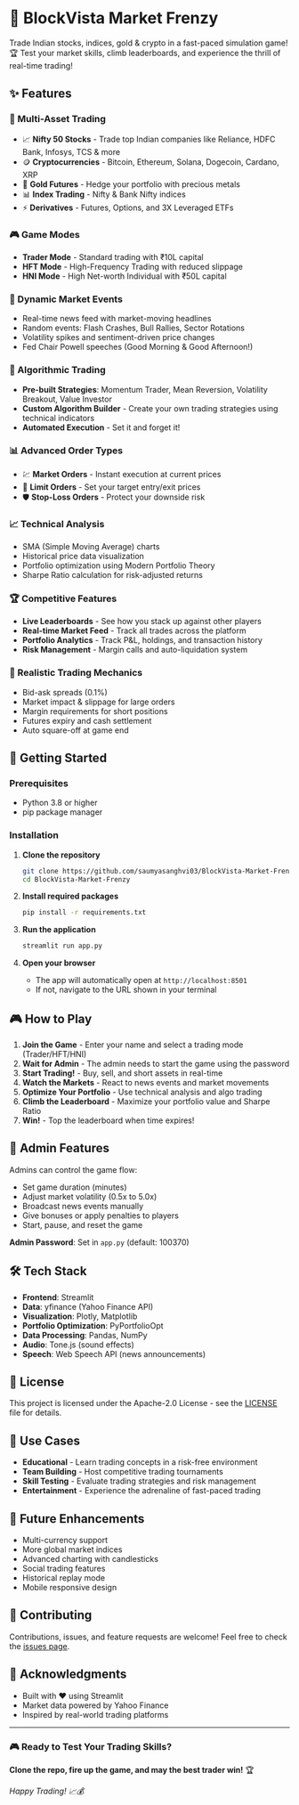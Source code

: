 # 🚀 BlockVista Market Frenzy

Trade Indian stocks, indices, gold & crypto in a fast-paced simulation game! 🏆 Test your market skills, climb leaderboards, and experience the thrill of real-time trading!

## ✨ Features

### 💼 Multi-Asset Trading
- 📈 **Nifty 50 Stocks** - Trade top Indian companies like Reliance, HDFC Bank, Infosys, TCS & more
- 🪙 **Cryptocurrencies** - Bitcoin, Ethereum, Solana, Dogecoin, Cardano, XRP
- 🥇 **Gold Futures** - Hedge your portfolio with precious metals
- 📊 **Index Trading** - Nifty & Bank Nifty indices
- ⚡ **Derivatives** - Futures, Options, and 3X Leveraged ETFs

### 🎮 Game Modes
- **Trader Mode** - Standard trading with ₹10L capital
- **HFT Mode** - High-Frequency Trading with reduced slippage
- **HNI Mode** - High Net-worth Individual with ₹50L capital

### 📰 Dynamic Market Events
- Real-time news feed with market-moving headlines
- Random events: Flash Crashes, Bull Rallies, Sector Rotations
- Volatility spikes and sentiment-driven price changes
- Fed Chair Powell speeches (Good Morning & Good Afternoon!)

### 🤖 Algorithmic Trading
- **Pre-built Strategies**: Momentum Trader, Mean Reversion, Volatility Breakout, Value Investor
- **Custom Algorithm Builder** - Create your own trading strategies using technical indicators
- **Automated Execution** - Set it and forget it!

### 📊 Advanced Order Types
- 💹 **Market Orders** - Instant execution at current prices
- 🎯 **Limit Orders** - Set your target entry/exit prices
- 🛡️ **Stop-Loss Orders** - Protect your downside risk

### 📈 Technical Analysis
- SMA (Simple Moving Average) charts
- Historical price data visualization
- Portfolio optimization using Modern Portfolio Theory
- Sharpe Ratio calculation for risk-adjusted returns

### 🏆 Competitive Features
- **Live Leaderboards** - See how you stack up against other players
- **Real-time Market Feed** - Track all trades across the platform
- **Portfolio Analytics** - Track P&L, holdings, and transaction history
- **Risk Management** - Margin calls and auto-liquidation system

### 🎯 Realistic Trading Mechanics
- Bid-ask spreads (0.1%)
- Market impact & slippage for large orders
- Margin requirements for short positions
- Futures expiry and cash settlement
- Auto square-off at game end

## 🚀 Getting Started

### Prerequisites
- Python 3.8 or higher
- pip package manager

### Installation

1. **Clone the repository**
   ```bash
   git clone https://github.com/saumyasanghvi03/BlockVista-Market-Frenzy.git
   cd BlockVista-Market-Frenzy
   ```

2. **Install required packages**
   ```bash
   pip install -r requirements.txt
   ```

3. **Run the application**
   ```bash
   streamlit run app.py
   ```

4. **Open your browser**
   - The app will automatically open at `http://localhost:8501`
   - If not, navigate to the URL shown in your terminal

## 🎮 How to Play

1. **Join the Game** - Enter your name and select a trading mode (Trader/HFT/HNI)
2. **Wait for Admin** - The admin needs to start the game using the password
3. **Start Trading!** - Buy, sell, and short assets in real-time
4. **Watch the Markets** - React to news events and market movements
5. **Optimize Your Portfolio** - Use technical analysis and algo trading
6. **Climb the Leaderboard** - Maximize your portfolio value and Sharpe Ratio
7. **Win!** - Top the leaderboard when time expires!

## 🔐 Admin Features

Admins can control the game flow:
- Set game duration (minutes)
- Adjust market volatility (0.5x to 5.0x)
- Broadcast news events manually
- Give bonuses or apply penalties to players
- Start, pause, and reset the game

**Admin Password**: Set in `app.py` (default: 100370)

## 🛠️ Tech Stack

- **Frontend**: Streamlit
- **Data**: yfinance (Yahoo Finance API)
- **Visualization**: Plotly, Matplotlib
- **Portfolio Optimization**: PyPortfolioOpt
- **Data Processing**: Pandas, NumPy
- **Audio**: Tone.js (sound effects)
- **Speech**: Web Speech API (news announcements)

## 📝 License

This project is licensed under the Apache-2.0 License - see the [LICENSE](LICENSE) file for details.

## 🎯 Use Cases

- **Educational** - Learn trading concepts in a risk-free environment
- **Team Building** - Host competitive trading tournaments
- **Skill Testing** - Evaluate trading strategies and risk management
- **Entertainment** - Experience the adrenaline of fast-paced trading

## 🌟 Future Enhancements

- Multi-currency support
- More global market indices
- Advanced charting with candlesticks
- Social trading features
- Historical replay mode
- Mobile responsive design

## 🤝 Contributing

Contributions, issues, and feature requests are welcome! Feel free to check the [issues page](https://github.com/saumyasanghvi03/BlockVista-Market-Frenzy/issues).

## 👏 Acknowledgments

- Built with ❤️ using Streamlit
- Market data powered by Yahoo Finance
- Inspired by real-world trading platforms

---

### 🎮 Ready to Test Your Trading Skills?

**Clone the repo, fire up the game, and may the best trader win!** 🏆

*Happy Trading! 📈💰*

